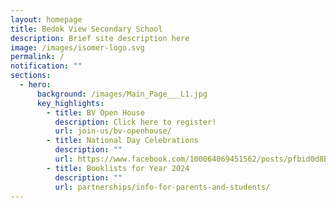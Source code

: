 ```yaml
---
layout: homepage
title: Bedok View Secondary School
description: Brief site description here
image: /images/isomer-logo.svg
permalink: /
notification: ""
sections:
  - hero:
      background: /images/Main_Page___L1.jpg
      key_highlights:
        - title: BV Open House
          description: Click here to register!
          url: join-us/bv-openhouse/
        - title: National Day Celebrations
          description: ""
          url: https://www.facebook.com/100064069451562/posts/pfbid0d8BHXMKJ3FgqBAJEEi7EiMDAMdhJeucX5LqXQouWe1rtvXjCBiKr1to5nnXQPQdol/?mibextid=cr9u03
        - title: Booklists for Year 2024
          description: ""
          url: partnerships/info-for-parents-and-students/
---
```

